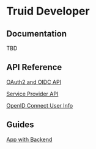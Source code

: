 # Truid Developer

## Documentation

TBD

## API Reference

[OAuth2 and OIDC API](api/oauth2.html)

[Service Provider API](api/exchange.html)

[OpenID Connect User Info](api/oidc.html)

## Guides

[App with Backend](oauth2/app-with-backend.md)
